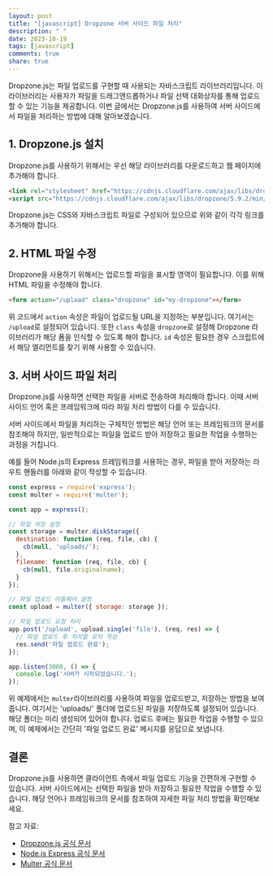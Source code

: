 ```yaml
---
layout: post
title: "[javascript] Dropzone 서버 사이드 파일 처리"
description: " "
date: 2023-10-19
tags: [javascript]
comments: true
share: true
---
```


Dropzone.js는 파일 업로드를 구현할 때 사용되는 자바스크립트 라이브러리입니다. 이 라이브러리는 사용자가 파일을 드래그앤드롭하거나 파일 선택 대화상자를 통해 업로드할 수 있는 기능을 제공합니다. 이번 글에서는 Dropzone.js를 사용하여 서버 사이드에서 파일을 처리하는 방법에 대해 알아보겠습니다.

## 1. Dropzone.js 설치

Dropzone.js를 사용하기 위해서는 우선 해당 라이브러리를 다운로드하고 웹 페이지에 추가해야 합니다. 

```html
<link rel="stylesheet" href="https://cdnjs.cloudflare.com/ajax/libs/dropzone/5.9.2/dropzone.min.css" />
<script src="https://cdnjs.cloudflare.com/ajax/libs/dropzone/5.9.2/min/dropzone.min.js"></script>
```

Dropzone.js는 CSS와 자바스크립트 파일로 구성되어 있으므로 위와 같이 각각 링크를 추가해야 합니다.

## 2. HTML 파일 수정

Dropzone을 사용하기 위해서는 업로드할 파일을 표시할 영역이 필요합니다. 이를 위해 HTML 파일을 수정해야 합니다.

```html
<form action="/upload" class="dropzone" id="my-dropzone"></form>
```

위 코드에서 `action` 속성은 파일이 업로드될 URL을 지정하는 부분입니다. 여기서는 `/upload`로 설정되어 있습니다. 또한 `class` 속성을 `dropzone`로 설정해 Dropzone 라이브러리가 해당 폼을 인식할 수 있도록 해야 합니다. `id` 속성은 필요한 경우 스크립트에서 해당 엘리먼트를 찾기 위해 사용할 수 있습니다.

## 3. 서버 사이드 파일 처리

Dropzone.js를 사용하면 선택한 파일을 서버로 전송하여 처리해야 합니다. 이때 서버 사이드 언어 혹은 프레임워크에 따라 파일 처리 방법이 다를 수 있습니다. 

서버 사이드에서 파일을 처리하는 구체적인 방법은 해당 언어 또는 프레임워크의 문서를 참조해야 하지만, 일반적으로는 파일을 업로드 받아 저장하고 필요한 작업을 수행하는 과정을 거칩니다.

예를 들어 Node.js의 Express 프레임워크를 사용하는 경우, 파일을 받아 저장하는 라우트 핸들러를 아래와 같이 작성할 수 있습니다.

```javascript
const express = require('express');
const multer = require('multer');

const app = express();

// 파일 저장 설정
const storage = multer.diskStorage({
  destination: function (req, file, cb) {
    cb(null, 'uploads/');
  },
  filename: function (req, file, cb) {
    cb(null, file.originalname);
  }
});

// 파일 업로드 미들웨어 설정
const upload = multer({ storage: storage });

// 파일 업로드 요청 처리
app.post('/upload', upload.single('file'), (req, res) => {
  // 파일 업로드 후 처리할 로직 작성
  res.send('파일 업로드 완료');
});

app.listen(3000, () => {
  console.log('서버가 시작되었습니다.');
});
```

위 예제에서는 `multer`라이브러리를 사용하여 파일을 업로드받고, 저장하는 방법을 보여줍니다. 여기서는 'uploads/' 폴더에 업로드된 파일을 저장하도록 설정되어 있습니다. 해당 폴더는 미리 생성되어 있어야 합니다. 업로드 후에는 필요한 작업을 수행할 수 있으며, 이 예제에서는 간단히 '파일 업로드 완료' 메시지를 응답으로 보냅니다.

## 결론

Dropzone.js를 사용하면 클라이언트 측에서 파일 업로드 기능을 간편하게 구현할 수 있습니다. 서버 사이드에서는 선택한 파일을 받아 저장하고 필요한 작업을 수행할 수 있습니다. 해당 언어나 프레임워크의 문서를 참조하여 자세한 파일 처리 방법을 확인해보세요.

참고 자료:
- [Dropzone.js 공식 문서](https://www.dropzonejs.com/)
- [Node.js Express 공식 문서](https://expressjs.com/)
- [Multer 공식 문서](https://www.npmjs.com/package/multer)